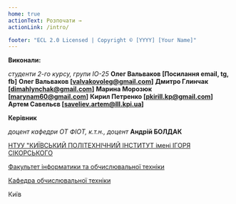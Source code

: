 ```yaml
---
home: true
actionText: Розпочати →
actionLink: /intro/

footer: "ECL 2.0 Licensed | Copyright © [YYYY] [Your Name]"
---
```



**Виконали:** 

*студенти 2-го курсу, групи ІО-25*<span padding-right:5em></span> **Олег Вальваков [Посилання email, tg, fb]**
**Олег Вальваков [valvakovoleg@gmail.com]**
**Дмитро Глинчак [dimahlynchak@gmail.com]**
**Марина Морозюк [marynam60@gmail.com]**
**Кирил Петренко [pkirill.kp@gmail.com]**
**Артем Савельєв [saveliev.artem@lll.kpi.ua]**


**Керівник**

*доцент кафедри ОТ ФІОТ, к.т.н., доцент*<span padding-right:5em></span> **Андрій БОЛДАК** 

[НТУУ "КИЇВСЬКИЙ ПОЛІТЕХНІЧНИЙ ІНСТИТУТ імені ІГОРЯ СІКОРСЬКОГО](https://kpi.ua/)

[Факультет інформатики та обчислювальної техніки](https://fiot.kpi.ua/)

[Кафедра обчислювальної техніки](https://comsys.kpi.ua/)

Київ
